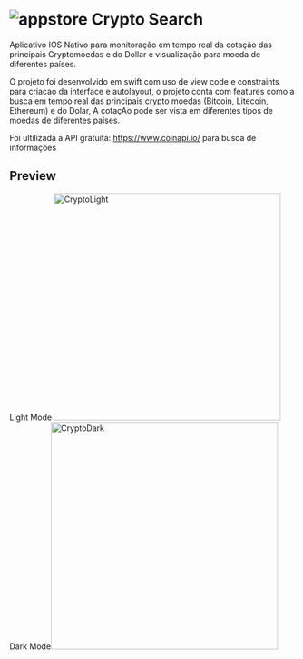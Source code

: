 # ![appstore](https://github.com/adrielteles/cryptoSearch/assets/51987683/88c7822a-56c6-474d-a8d5-60742b4357fc) Crypto Search

Aplicativo IOS Nativo para monitoração em tempo real da cotação das principais Cryptomoedas e do Dollar e visualização para moeda de diferentes países.

O projeto foi desenvolvido em swift com uso de view code e constraints para criacao da interface e autolayout, o projeto conta com features como a busca em tempo real das principais crypto moedas (Bitcoin, Litecoin, Ethereum) e do Dolar, A cotaçAo pode ser vista em diferentes tipos de moedas de diferentes países.

Foi ultilizada a API gratuita:  https://www.coinapi.io/ para busca de informações


## Preview


Light Mode
<img width="400" alt="CryptoLight" src="https://github.com/adrielteles/cryptoSearch/assets/51987683/a193ba16-bd47-48d8-bfc3-7b630b5237dc"> Dark Mode<img width="400" alt="CryptoDark" src="https://github.com/adrielteles/cryptoSearch/assets/51987683/0e4eaa16-559d-4607-a4e1-51338a905b2e">
